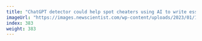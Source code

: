 ```yaml
---
title: "ChatGPT detector could help spot cheaters using AI to write essays"
imageUrl: "https://images.newscientist.com/wp-content/uploads/2023/01/16165748/SEI_140499394.jpg?width=600"
index: 383
weight: 383
---
```

